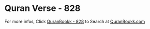 # Quran Verse - 828 

For more infos, Click [QuranBookk - 828](https://www.quranbookk.com/quran/search?q=828) to Search at [QuranBookk.com](http://quranbookk.com/)